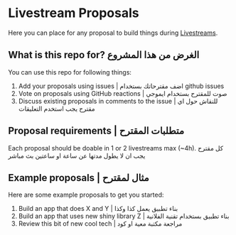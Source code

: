 # Livestream Proposals

Here you can place for any proposal to build things during [Livestreams](https://www.twitch.tv/learnwithahmed).  

## What is this repo for? الغرض من هذا المشروع

You can use this repo for following things: 

1. Add your proposals using issues | اضف مقترحاتك بستخدام github issues  
2. Vote on proposals using GitHub reactions | صوت للمقترح بستخدام ايموجي
3. Discuss existing proposals in comments to the issue | للنقاش حول اي مقترح يجب استخدم التعليقات

## Proposal requirements | متطلبات المقترح

Each proposal should be doable in 1 or 2 livestreams max (~4h).
كل مقترح يجب ان لا يطول مدتها عن ساعة او ساعتين بث مباشر

## Example proposals | مثال لمقترح

Here are some example proposals to get you started:

1. Build an app that does X and Y | بناء تطبيق يعمل كذا وكذا
2. Build an app that uses new shiny library Z | بناء تطبيق بستخدام تقنية الفلانية
3. Review this bit of new cool tech | مراجعة مكتبة معية او كود
